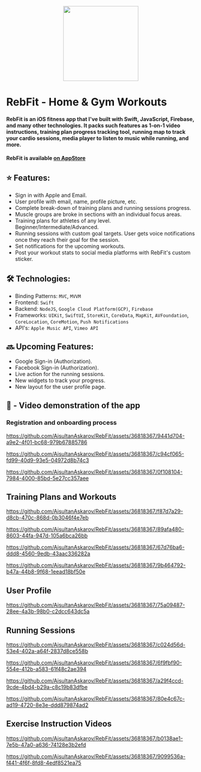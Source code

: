 <p align="center">
<img src=https://github.com/AisultanAskarov/RebFit/assets/36818367/6fbe7101-8439-481f-bf49-d1cf52937e6b width="200" height="200">
</p>

# RebFit - Home & Gym Workouts

#### RebFit is an iOS fitness app that I've built with Swift, JavaScript, Firebase, and many other technologies. It packs such features as 1-on-1 video instructions, training plan progress tracking tool, running map to track your cardio sessions, media player to listen to music while running, and more.

#### RebFit is available [on AppStore](https://apps.apple.com/us/app/rebfit-home-gym-workouts/id6443868811)

## ⭐️ Features:

* Sign in with Apple and Email.
* User profile with email, name, profile picture, etc.
* Complete break-down of training plans and running sessions progress.
* Muscle groups are broke in sections with an individual focus areas.
* Training plans for athletes of any level. Beginner/Intermediate/Advanced.
* Running sessions with custom goal targets. User gets voice notifications once they reach their goal for the session.
* Set notifications for the upcoming workouts.
* Post your workout stats to social media platforms with RebFit's custom sticker.

## 🛠️ Technologies:

* Binding Patterns: `MVC`, `MVVM`
* Frontend: `Swift`
* Backend: `NodeJS`, `Google Cloud Platform(GCP)`, `Firebase`
* Frameworks: `UIKit`, `SwiftUI`, `StoreKit`, `CoreData`, `MapKit`, `AVFoundation`, `CoreLocation`, `CoreMotion`, `Push Notifications`
* API's: `Apple Music API`, `Vimeo API`

## 🔜 Upcoming Features:

- Google Sign-in (Authorization).
- Facebook Sign-in (Authorization).
- Live action for the running sessions.
- New widgets to track your progress.
- New layout for the user profile page.
  
## 📸 - Video demonstration of the app
  
### Registration and onboarding process

https://github.com/AisultanAskarov/RebFit/assets/36818367/9441d704-a9e2-4f01-bc68-979b67885786

https://github.com/AisultanAskarov/RebFit/assets/36818367/c94cf065-fd99-40d9-93e5-04972d8b74c3

https://github.com/AisultanAskarov/RebFit/assets/36818367/0f108104-7984-4000-85bd-5e27cc357aee

## Training Plans and Workouts

https://github.com/AisultanAskarov/RebFit/assets/36818367/f87d7a29-d8cb-470c-868d-0b3046f4e7eb

https://github.com/AisultanAskarov/RebFit/assets/36818367/89afa480-8603-44fa-947d-105a6bca26bb

https://github.com/AisultanAskarov/RebFit/assets/36818367/67d76ba6-ddd8-4560-9edb-43aac336282a

https://github.com/AisultanAskarov/RebFit/assets/36818367/9b464792-b47a-44b8-9f68-1eead18bf50e

## User Profile

https://github.com/AisultanAskarov/RebFit/assets/36818367/75a09487-28ee-4a3b-98b0-c2dcc643dc5a

## Running Sessions

https://github.com/AisultanAskarov/RebFit/assets/36818367/c024d56d-53e4-402a-a64f-2837d8ce558b

https://github.com/AisultanAskarov/RebFit/assets/36818367/6f9fbf90-554e-412b-a583-61f48c2ae394

https://github.com/AisultanAskarov/RebFit/assets/36818367/a29f4ccd-9cde-4bd4-b29a-c8c19b83dfbe

https://github.com/AisultanAskarov/RebFit/assets/36818367/80e4c67c-ad19-4720-8e3e-ddd879874ad2

## Exercise Instruction Videos

https://github.com/AisultanAskarov/RebFit/assets/36818367/b0138ae1-7e5b-47a0-a636-74128e3b2efd

https://github.com/AisultanAskarov/RebFit/assets/36818367/9099536a-f441-4f6f-8fd8-4edf8521ea75













